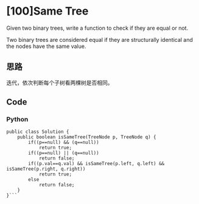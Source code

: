 # [100]Same Tree

Given two binary trees, write a function to check if they are equal or not.

Two binary trees are considered equal if they are structurally identical and the nodes have the same value.

## 思路
迭代，依次判断每个子树看两棵树是否相同。

## Code

### Python
```
public class Solution {
    public boolean isSameTree(TreeNode p, TreeNode q) {
        if((p==null) && (q==null))
            return true;
        if((p==null) || (q==null))
            return false;
        if((p.val==q.val) && isSameTree(p.left, q.left) && isSameTree(p.right, q.right))
            return true;
        else
            return false;
    }
}```



